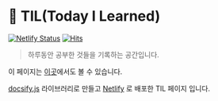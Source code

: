 # 📝 TIL(Today I Learned)

[![Netlify Status](https://api.netlify.com/api/v1/badges/1e35c998-4b16-4905-930a-b3621572c080/deploy-status)](https://app.netlify.com/sites/younho9-til/deploys) [![Hits](https://hits.seeyoufarm.com/api/count/incr/badge.svg?url=https%3A%2F%2Fgithub.com%2Fyounho9%2FTIL)](https://hits.seeyoufarm.com)

>하루동안 공부한 것들을 기록하는 공간입니다.

이 페이지는 [이곳](https://younho9-til.netlify.com/#/)에서도 볼 수 있습니다.

[docsify.js](https://docsify.js.org/#/) 라이브러리로 만들고 [Netlify](https://www.netlify.com/) 로 배포한 TIL 페이지 입니다.
